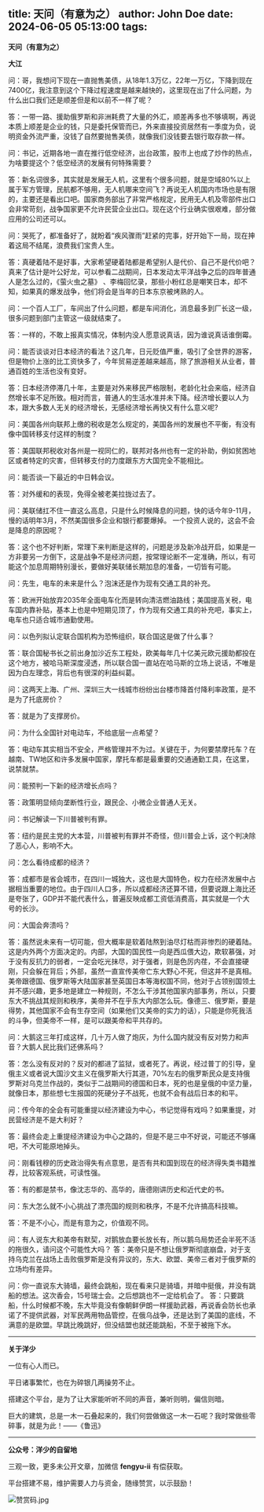 title: 天问（有意为之）
author: John Doe
date: 2024-06-05 05:13:00
tags:
---
**天问（有意为之）**<!--more-->

**大江**

问：哥，我想问下现在一直抛售美债，从18年1.3万亿，22年一万亿，下降到现在7400亿，我注意到这个下降过程速度是越来越快的，这里现在出了什么问题，为什么出口我们还是顺差但是和以前不一样了呢？

答：一带一路、援助俄罗斯和非洲耗费了大量的外汇，顺差再多也不够填啊，再说本质上顺差是企业的钱，只是委托保管而已，外来直接投资居然有一季度为负，说明资金外流严重，没钱了自然要抛售美债，就像我们没钱要去银行取存款一样。

问：书记，近期各地一直在推行低空经济，出台政策，股市上也成了炒作的热点，为啥要提这个？低空经济的发展有何特殊需要？

答：新名词很多，其实就是发展无人机，这里有个很多问题，就是空域80%以上属于军方管理，民航都不够用，无人机哪来空间飞？再说无人机国内市场也是有限的，主要还是看出口吧。国家商务部出了非常严格规定，民用无人机及零部件出口会非常苛刻，战争国家更不允许民营企业出口。现在这个行业确实很艰难，部分做应用的公司还可以。

问：哭死了，都准备好了，就盼着“疾风骤雨”赶紧的完事，好开始下一局，现在抻着这局不结尾，浪费我们宝贵人生。

答：真硬着陆不是好事，大家希望硬着陆都是希望别人是代价、自己不是代价吧？真来了估计是叶公好龙，可以参看二战期间，日本发动太平洋战争之后的四年普通人是怎么过的，《萤火虫之墓》 、李梅回忆录，那些小粉红总是嘲笑日本，却不知，如果真的爆发战争，他们将会是当年的日本东京被烤熟的人。

问：一个百人工厂，车间出了什么问题，都是车间消化，消息最多到厂长这一级，很多问题到部门主管这一级就结束了。

答：一样的，不敢上报真实情况，体制内没人愿意说真话，因为谁说真话谁倒霉。

问：能否谈谈对日本经济的看法？这几年，日元贬值严重，吸引了全世界的游客，但是物价上涨的比工资快多了，今年贸易逆差越来越高，除了旅游相关从业者，普通百姓的生活也没有变好。

答：日本经济停滞几十年，主要是对外来移民严格限制，老龄化社会来临，经济自然增长率不足所致。相对而言，普通人的生活水准并未下降。经济增长要以人为本，跟大多数人无关的经济增长，无感经济增长再快又有什么意义呢?

问：美国各州向联邦上缴的税收是怎么规定的，美国各州的发展也不平衡，有没有像中国转移支付这样的制度？

答：美国联邦税收对各州是一视同仁的，联邦对各州也有一定的补助，例如贫困地区或者特定的灾害，但转移支付的力度跟东方大国完全不能相比。

问：能否谈一下最近的中日韩会议。

答：对外缓和的表现，免得全被老美拉拢过去了。

问：美联储扛不住一直这么高息，只是什么时候降息的问题，快的话今年9-11月，慢的话明年3月，不然美国很多企业和银行都要爆掉。 一个投资人说的，这会不会是降息的原因呢？

答：这个也不好判断，常理下来判断是这样的，问题是涉及新冷战开启，如果是一方非要另一方倒下，这是战争不是经济问题，按常理论断不一定准确，所以，有可能这个加息周期特别漫长，要做好美联储长期加息的准备，一切皆有可能。

问：先生，电车的未来是什么？泡沫还是作为现有交通工具的补充。

答：欧洲开始放弃2035年全面电车化而是转向清洁燃油路线；美国提高关税，电车国内靠补贴，基本上也是中短期见顶了，作为现有交通工具的补充吧，事实上，电车也只适合城市通勤使用。

问：以色列拟认定联合国机构为恐怖组织，联合国这是做了什么事？

答：联合国秘书长之前出身加沙近东工程处，欧美每年几十亿美元欧元援助都投在这个地方，被哈马斯深度浸透，所以联合国一直站在哈马斯的立场上说话，不唯是因为白左理念，背后也有很深的利益纠葛。

问：这两天上海、广州、深圳三大一线城市纷纷出台楼市降首付降利率政策，是不是为了托底房价？

答：就是为了支撑房价。

问：为什么全国针对电动车，不给底层一点希望？

答：电动车其实相当不安全，严格管理并不为过。关键在于，为何要禁摩托车？在越南、TW地区和许多发展中国家，摩托车都是最重要的交通通勤工具，在这里，说禁就禁。

问：能预判一下新的经济增长点吗？

答：政策明显倾向垄断性行业，跟民企、小微企业普通人无关。

问：书记解读一下川普被判有罪。

答：纽约是民主党的大本营，川普被判有罪并不奇怪，但川普会上诉，这个判决除了恶心人，影响不大。

问：怎么看待成都的经济？

答：成都市是省会城市，在四川一城独大，这也是大国特色，权力在经济发展中占据相当重要的地位。由于四川人口多，所以成都经济还算不错，但要说跟上海比还是夸张了，GDP并不能代表什么，普遍反映成都工资低消费高，其实就是一个大号的长沙。

问：大国会奔溃吗？

答：虽然说未来有一切可能，但大概率是软着陆熬到油尽灯枯而非惨烈的硬着陆。这是内外两个方面决定的。内部，大国的国民性一向是西瓜偎大边，欺软慕强，对于没有反抗力的弱者，一定会吃光抹尽，对于强者，则是色厉内荏，不会直接硬刚，只会躲在背后；外部，虽然一直宣传美帝亡东大野心不死，但这并不是真相。美帝跟德国、俄罗斯等大陆国家甚至英国日本等海权国不同，他对于占领别国领土并不感兴趣，更多地是建立一种规则，不怎么干涉其他国家内部事务，所以，只要东大不挑战其规则和秩序，美帝并不在乎东大内部怎么玩。像德三、俄罗斯，要是得势，其他国家不会有生存空间（如果他们又美帝的实力的话），只能是你死我活的斗争，但美帝不一样，是可以跟美帝和平共存的。

问：大鹅这三年打成这样，几十万人做了炮灰，为什么国内就没有反对势力和声音？大鹅人民比我们还佛系吗？

答：怎么没有反对的？反对的都进了监狱，或者死了。再说，经过普丁的引导，皇俄主义或者说大国沙文主义在俄罗斯大行其道，70%左右的俄罗斯民众是支持俄罗斯对乌克兰作战的，类似于二战期间的德国和日本，死的也是皇俄的中坚力量，就像日本，那些想七生报国的死硬分子不战死，也就不会有战后日本的和平。

问：传今年的全会有可能重提以经济建设为中心，书记觉得有戏吗？如果重提，对民营经济是不是大利好？

答：最终会走上重提经济建设为中心之路的，但是不是三中不好说，可能还不够痛吧，不大可能原地掉头。

问：刚看钱穆的历史政治得失有点意思，是否有共和国到现在的经济得失类书籍推荐，比较客观系统，可读性强。

答：有的都是禁书，像沈志华的、高华的，唐德刚讲历史和近代史的书。

问：东大怎么就不小心挑战了漂亮国的规则和秩序，不是不允许搞高科技嘛。

答：不是不小心，而是有意为之，价值观不同。

问：有人说东大和美帝有默契，对鹅放血要长放长有，所以鹅乌局势还会半死不活的拖很久，请问这个可能性大吗？
答：美帝只是不想让俄罗斯彻底崩盘，对于支持乌克兰在战场上击败俄罗斯是没有异议的，东大、欧盟、美帝三者对于俄罗斯的立场均有差异。

问：你一直说东大骑墙，最终会跳船，现在看来只是骑墙，并暗中挺俄，并没有跳船的想法。这次香会，15号瑞士会。之后想跳也不一定给机会了。
答：只要跳船，什么时候都不晚，东大毕竟没有像朝鲜伊朗一样援助武器，再说香会防长也承诺了不提供武器，对军民两用物品管控，在俄乌战争，还是达到了美国的底线，不满意的是欧盟。早跳比晚跳好，但没结盟也就还能跳船，不至于被拖下水。
- - -
**关于洋少**

一位有心人而已。

平日诸事繁忙，也在为碎银几两操劳不止。

搭建这个平台，是为了让大家能听听不同的声音，兼听则明，偏信则暗。

巨大的建筑，总是一木一石叠起来的，我们何尝做做这一木一石呢？我时常做些零碎事，就是为此！——《鲁迅》

---

**公众号：洋少的自留地** 

三观一致，更多未公开文章，加微信 **fengyu-ii** 有偿获取。

平台搭建不易，维护需要人力与资金，随缘赞赏，以示鼓励！

![赞赏码.jpg](/images/shang.jpg)